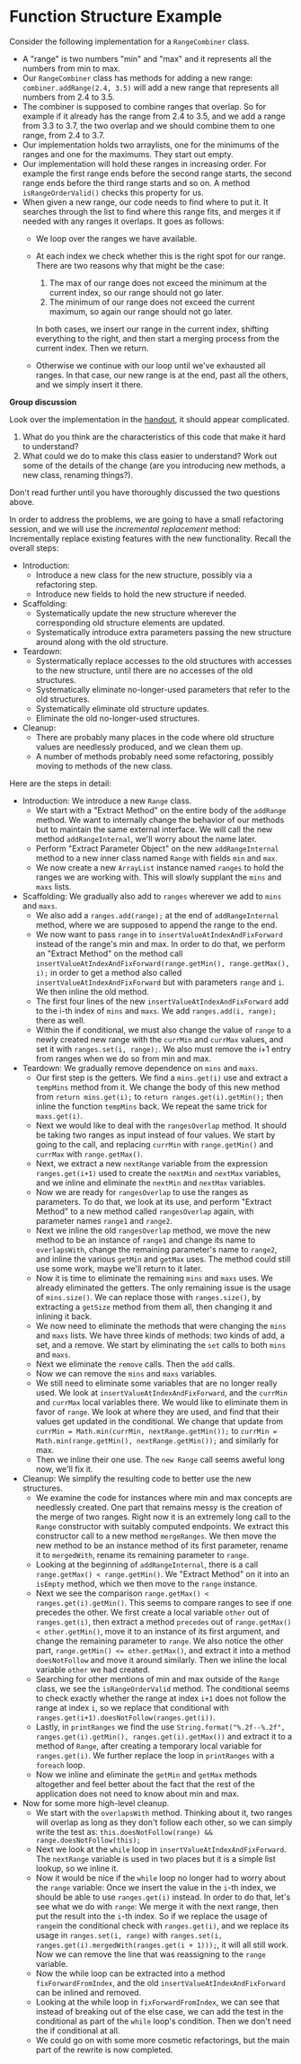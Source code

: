 # Function Structure Example

Consider the following implementation for a `RangeCombiner` class.

- A "range" is two numbers "min" and "max" and it represents all the numbers from min to max.
- Our `RangeCombiner` class has methods for adding a new range: `combiner.addRange(2.4, 3.5)` will add a new range that represents all numbers from 2.4 to 3.5.
- The combiner is supposed to combine ranges that overlap. So for example if it already has the range from 2.4 to 3.5, and we add a range from 3.3 to 3.7, the two overlap and we should combine them to one range, from 2.4 to 3.7.
- Our implementation holds two arraylists, one for the minimums of the ranges and one for the maximums. They start out empty.
- Our implementation will hold these ranges in increasing order. For example the first range ends before the second range starts, the second range ends before the third range starts and so on. A method `isRangeOrderValid()` checks this property for us.
- When given a new range, our code needs to find where to put it. It searches through the list to find where this range fits, and merges it if needed with any ranges it overlaps. It goes as follows:
    - We loop over the ranges we have available.
    - At each index we check whether this is the right spot for our range. There are two reasons why that might be the case:
        1. The max of our range does not exceed the minimum at the current index, so our range should not go later.
        2. The minimum of our range does not exceed the current maximum, so again our range should not go later.

        In both cases, we insert our range in the current index, shifting everything to the  right, and then start a merging process from the current index. Then we return.
    - Otherwise we continue with our loop until we've exhausted all ranges. In that case, our new range is at the end, past all the others, and we simply insert it there.


**Group discussion**

Look over the implementation in the [handout](activity3-1functionStructureHandout.md), it should appear complicated.

1. What do you think are the characteristics of this code that make it hard to understand?
2. What could we do to make this class easier to understand? Work out some of the details of the change (are you introducing new methods, a new class, renaming things?).

Don't read further until you have thoroughly discussed the two questions above.

In order to address the problems, we are going to have a small refactoring session, and we will use the *incremental replacement* method: Incrementally replace existing features with the new functionality. Recall the overall steps:

- Introduction:
    - Introduce a new class for the new structure, possibly via a refactoring step.
    - Introduce new fields to hold the new structure if needed.
- Scaffolding:
    - Systematically update the new structure wherever the corresponding old structure elements are updated.
    - Systematically introduce extra parameters passing the new structure around along with the old structure.
- Teardown:
    - Systermatically replace accesses to the old structures with accesses to the new structure, until there are no accesses of the old structures.
    - Systematically eliminate no-longer-used parameters that refer to the old structures.
    - Systematically eliminate old structure updates.
    - Eliminate the old no-longer-used structures.
- Cleanup:
    - There are probably many places in the code where old structure values are needlessly produced, and we clean them up.
    - A number of methods probably need some refactoring, possibly moving to methods of the new class.

Here are the steps in detail:

- Introduction: We introduce a new `Range` class.
    - We start with a "Extract Method" on the entire body of the `addRange` method. We want to internally change the behavior of our methods but to maintain the same external interface. We will call the new method `addRangeInternal`, we'll worry about the name later.
    - Perform "Extract Parameter Object" on the new `addRangeInternal` method to a new inner class named `Range` with fields `min` and `max`.
    - We now create a new `ArrayList` instance named `ranges` to hold the ranges we are working with. This will slowly supplant the `mins` and `maxs` lists.
- Scaffolding: We gradually also add to `ranges` wherever we add to `mins` and `maxs`.
    - We also add a `ranges.add(range);` at the end of `addRangeInternal` method, where we are supposed to append the range to the end.
    - We now want to pass `range` in to `insertValueAtIndexAndFixForward` instead of the range's min and max. In order to do that, we perform an "Extract Method" on the method call `insertValueAtIndexAndFixForward(range.getMin(), range.getMax(), i);` in order to get a method also called `insertValueAtIndexAndFixForward` but with parameters `range` and `i`. We then inline the old method.
    - The first four lines of the new `insertValueAtIndexAndFixForward` add to the i-th index of `mins` and `maxs`. We add `ranges.add(i, range);` there as well.
    - Within the if conditional, we must also change the value of `range` to a newly created new range with the `currMin` and `currMax` values, and set it with `ranges.set(i, range);`. We also must remove the i+1 entry from ranges when we do so from min and max.
- Teardown: We gradually remove dependence on `mins` and `maxs`.
    - Our first step is the getters. We find a `mins.get(i)` use and extract a `tempMins` method from it. We change the body of this new method from `return mins.get(i);` to `return ranges.get(i).getMin();` then inline the function `tempMins` back. We repeat the same trick for `maxs.get(i)`.
    - Next we would like to deal with the `rangesOverlap` method. It should be taking two ranges as input instead of four values. We start by going to the call, and replacing `currMin` with `range.getMin()` and `currMax` with `range.getMax()`.
    - Next, we extract a new `nextRange` variable from the expression `ranges.get(i+1)` used to create  the `nextMin` and `nextMax` variables, and we inline and eliminate the `nextMin` and `nextMax` variables.
    - Now we are ready for `rangesOverlap` to use the ranges as parameters. To do that, we look at its use, and perform "Extract Method" to a new method called `rangesOverlap` again, with parameter names `range1` and `range2`.
    - Next we inline the old `rangesOverlap` method, we move the new method to be an instance of `range1` and change its name to `overlapsWith`, change the remaining parameter's name to `range2`, and inline the various `getMin` and `getMax` uses. The method could still use some work, maybe we'll return to it later.
    - Now it is time to eliminate the remaining `mins` and `maxs` uses. We already eliminated the getters. The only remaining issue is the usage of `mins.size()`. We can replace those with `ranges.size()`, by extracting a `getSize` method from them all, then changing it and inlining it back.
    - We now need to eliminate the methods that were changing the `mins` and `maxs` lists. We have three kinds of methods: two kinds of add, a set, and a remove. We start by eliminating the `set` calls to both `mins` and `maxs`.
    - Next we eliminate the `remove` calls. Then the `add` calls.
    - Now we can remove the `mins` and `maxs` variables.
    - We still need to eliminate some variables that are no longer really used. We look at `insertValueAtIndexAndFixForward`, and the `currMin` and `currMax` local variables there. We would like to eliminate them in favor of `range`. We look at where they are used, and find that their values get updated in the conditional. We change that update from `currMin = Math.min(currMin, nextRange.getMin());` to `currMin = Math.min(range.getMin(), nextRange.getMin());` and similarly for max.
    - Then we inline their one use. The `new Range` call seems aweful long now, we'll fix it.
- Cleanup: We simplify the resulting code to better use the new structures.
    - We examine the code for instances where min and max concepts are needlessly created. One part that remains messy is the creation of the merge of two ranges. Right now it is an extremely long call to the `Range` constructor with suitably computed endpoints. We extract this constructor call to a new method `mergeRanges`. We then move the new method to be an instance method of its first parameter, rename it to `mergedWith`, rename its remaining parameter to `range`.
    - Looking at the beginning of `addRangeInternal`, there is a call `range.getMax() < range.getMin()`. We "Extract Method" on it into an `isEmpty` method, which we then move to the `range` instance.
    - Next we see the comparison `range.getMax() < ranges.get(i).getMin()`. This seems to compare ranges to see if one precedes the other. We first create a local variable `other` out of `ranges.get(i)`, then extract a method `precedes` out of `range.getMax() < other.getMin()`, move it to an instance of its first argument, and change the remaining parameter to `range`. We also notice the other part, `range.getMin() <= other.getMax()`, and extract it into a method `doesNotFollow` and move it around similarly. Then we inline the local variable `other` we had created.
    - Searching for other mentions of min and max outside of the `Range` class, we see the `isRangeOrderValid` method. The conditional seems to check exactly whether the range at index `i+1` does not follow the range at index `i`, so we replace that conditional with `ranges.get(i+1).doesNotFollow(ranges.get(i))`.
    - Lastly, in `printRanges` we find the use `String.format("%.2f--%.2f", ranges.get(i).getMin(), ranges.get(i).getMax())` and extract it to a method of `Range`, after creating a temporary local variable for `ranges.get(i)`. We further replace the loop in `printRanges` with a `foreach` loop.
    - Now we inline and eliminate the `getMin` and `getMax` methods altogether and feel better about the fact that the rest of the application does not need to know about min and max.
- Now for some more high-level cleanup.
    - We start with the `overlapsWith` method. Thinking about it, two ranges will overlap as long as they don't follow each other, so we can simply write the test as: `this.doesNotFollow(range) && range.doesNotFollow(this);`
    - Next we look at the `while` loop in `insertValueAtIndexAndFixForward`. The `nextRange` variable is used in two places but it is a simple list lookup, so we inline it.
    - Now it would be nice if the `while` loop no longer had to worry about the `range` variable: Once we insert the value in the `i`-th index, we should be able to use `ranges.get(i)` instead. In order to do that, let's see what we do with `range`: We merge it with the next range, then put the result into the `i`-th index. So if we replace the usage of `range`in the conditional check with `ranges.get(i)`, and we replace its usage in `ranges.set(i, range)` with `ranges.set(i, ranges.get(i).mergedWith(ranges.get(i + 1)));`, it will all still work. Now we can remove the line that was reassigning to the `range` variable.
    - Now the while loop can be extracted into a method `fixForwardFromIndex`, and the old `insertValueAtIndexAndFixForward` can be inlined and removed.
    - Looking at the while loop in `fixForwardFromIndex`, we can see that instead of breaking out of the else case, we can add the test in the conditional as part of the `while` loop's condition. Then we don't need the if conditional at all.
    - We could go on with some more cosmetic refactorings, but the main part of the rewrite is now completed.

